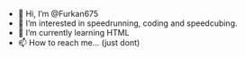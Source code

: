 - 👋 Hi, I’m @Furkan675
- 👀 I’m interested in speedrunning, coding and speedcubing.
- 🌱 I’m currently learning HTML
- 📫 How to reach me... (just dont)

<!---
Furkan675/Furkan675 is a ✨ special ✨ repository because its `README.md` (this file) appears on your GitHub profile.
You can click the Preview link to take a look at your changes.
--->
